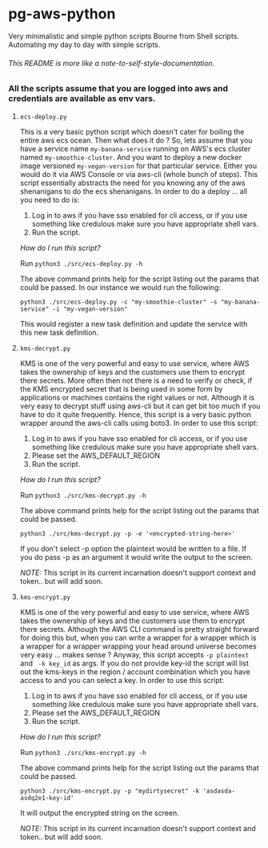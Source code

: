 # pg-aws-python
Very minimalistic and simple python scripts Bourne from Shell scripts. Automating my day to day with simple scripts.

###### This README is more like a note-to-self-style-documentation.

### All the scripts assume that you are logged into aws and credentials are available as env vars.


1. ```ecs-deploy.py```

     This is a very basic python script which doesn't cater for boiling the entire aws ecs ocean. Then what does it do ?
     So, lets assume that you have a service name ```my-banana-service``` running on AWS's ecs cluster named ```my-smoothie-cluster```.
     And you want to deploy a new docker image versioned ```my-vegan-version``` for that particular service. Either you would do it via AWS Console or via
     aws-cli (whole bunch of steps). This script essentially abstracts the need for you knowing any of the aws shenanigans
     to do the ecs shenanigans. In order to do a deploy ... all you need to do is:
     
      1. Log in to aws if you have sso enabled for cli access, or if you use something like credulous make sure you have appropriate shell vars.
      1. Run the script.

      *How do I run this script?*
      
      Run ```python3 ./src/ecs-deploy.py -h ```
      
      The above command prints help for the script listing out the params that could be passed. In our instance we would  run the following:
      
      ```python3 ./src/ecs-deploy.py -c "my-smoothie-cluster" -s "my-banana-service" -i "my-vegan-version" ```
      
      This would register a new task definition and update the service with this new task definition.

1. ```kms-decrypt.py```

     KMS is one of the very powerful and easy to use service, where AWS takes the ownership of keys and the customers use them to encrypt there secrets. 
     More often then not there is a need to verify or check, if the KMS encrypted secret that is being used in some form by applications or machines contains
     the right values or not. Although it is very easy to decrypt stuff using aws-cli but it can get bit too much if you have to do it quite frequently.
     Hence, this script is a very basic python wrapper around the aws-cli calls using boto3. In order to use this script:
     
      1. Log in to aws if you have sso enabled for cli access, or if you use something like credulous make sure you have appropriate shell vars.
      1. Please set the AWS_DEFAULT_REGION
      1. Run the script.

      *How do I run this script?*
      
      Run ```python3 ./src/kms-decrypt.py -h ```
      
      The above command prints help for the script listing out the params that could be passed.
      
      ```python3 ./src/kms-decrypt.py -p -e '<encrypted-string-here>' ```
      
      If you don't select -p option the plaintext would be written to a file. If you do pass -p as an argument it would write the output to the screen.
      
      *NOTE:* This script in its current incarnation doesn't support context and token.. but will add soon.

1. ```kms-encrypt.py```

     KMS is one of the very powerful and easy to use service, where AWS takes the ownership of keys and the customers use them to encrypt there secrets. 
     Although the AWS CLI command is pretty straight forward for doing this but, when you can write a wrapper for a wrapper which is a wrapper for a wrapper
     wrapping your head around universe becomes very easy ... makes sense ? Anyway, this script accepts ```-p plaintext ``` and ``` -k key_id``` as args.
     If you do not provide key-id the script will list out the kms-keys in the region / account combination which you have access to and you can select a key.
     In order to use this script:
     
      1. Log in to aws if you have sso enabled for cli access, or if you use something like credulous make sure you have appropriate shell vars.
      1. Please set the AWS_DEFAULT_REGION
      1. Run the script.

      *How do I run this script?*
      
      Run ```python3 ./src/kms-encrypt.py -h ```
      
      The above command prints help for the script listing out the params that could be passed.
      
      ```python3 ./src/kms-encrypt.py -p "mydirtysecret" -k 'asdasda-asdq2e1-key-id' ```
      
      It will output the encrypted string on the screen.
      
      *NOTE:* This script in its current incarnation doesn't support context and token.. but will add soon.